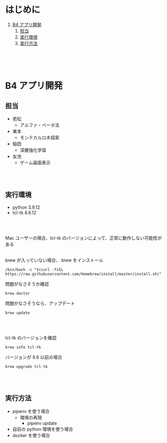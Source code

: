 <!-- omit in toc -->
# はじめに
1. [B4 アプリ開発](#b4-アプリ開発)
   1. [担当](#担当)
   2. [実行環境](#実行環境)
   3. [実行方法](#実行方法)
<br>
<br>
<br>


# B4 アプリ開発

## 担当
- 若松
  - アルファ・ベータ法
- 東本
  - モンテカルロ木探索
- 稲田
  - 深層強化学習
- 友池
  - ゲーム画面表示
<br>
<br>

## 実行環境
- python 3.9.12
- tcl-tk 8.6.12
<br>
<br>

Mac ユーザーの場合、tcl-tk のバージョンによって、正常に動作しない可能性がある
<br>
<br>

brew が入っていない場合、
brew をインストール
```
/bin/bash -c "$(curl -fsSL https://raw.githubusercontent.com/Homebrew/install/master/install.sh)"
```
問題がなさそうか確認
```
brew doctor
```
問題がなさそうなら、アップデート
```
brew update
```
<br>
<br>

tcl-tk のバージョンを確認
```
brew info tcl-tk
```
バージョンが 8.6 以前の場合
```
brew upgrade tcl-tk
```
<br>
<br>

## 実行方法
- pipenv を使う場合
  - 環境の再現
    - pipenv update
- 自前の python 環境を使う場合
- docker を使う場合